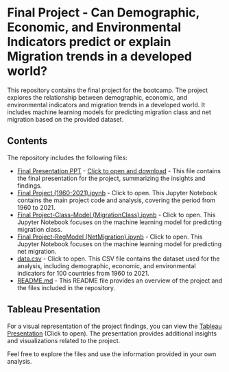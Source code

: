 # Final Project - Can Demographic, Economic, and Environmental Indicators predict or explain Migration trends in a developed world?

This repository contains the final project for the bootcamp. The project explores the relationship between demographic, economic, and environmental indicators and migration trends in a developed world. It includes machine learning models for predicting migration class and net migration based on the provided dataset.

## Contents

The repository includes the following files:

- [Final Presentation PPT](./Final%20Presentation%20PPT.pptx) - [Click to open and download](./Final%20Presentation%20PPT.pptx) - This file contains the final presentation for the project, summarizing the insights and findings.
- [Final Project (1960-2021).ipynb](./Final%20Project%20(1960-2021).ipynb) - Click to open. This Jupyter Notebook contains the main project code and analysis, covering the period from 1960 to 2021.
- [Final Project-Class-Model (MigrationClass).ipynb](./Final%20Project-Class-Model%20(MigrationClass).ipynb) - Click to open. This Jupyter Notebook focuses on the machine learning model for predicting migration class.
- [Final Project-RegModel (NetMigration).ipynb](./Final%20Project-RegModel%20(NetMigration).ipynb) - Click to open. This Jupyter Notebook focuses on the machine learning model for predicting net migration.
- [data.csv](./data.csv) - Click to open. This CSV file contains the dataset used for the analysis, including demographic, economic, and environmental indicators for 100 countries from 1960 to 2021.
- [README.md](./README.md) - This README file provides an overview of the project and the files included in the repository.

## Tableau Presentation

For a visual representation of the project findings, you can view the [Tableau Presentation](https://public.tableau.com/app/profile/mat.as.grob/viz/FinalProject_16752630929140/Sheet3?publish=yes) (Click to open). The presentation provides additional insights and visualizations related to the project.

Feel free to explore the files and use the information provided in your own analysis.

